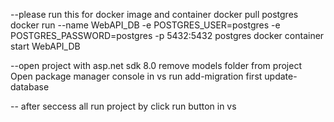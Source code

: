 --please run this for docker image and container
docker pull postgres
docker run --name WebAPI_DB -e POSTGRES_USER=postgres -e POSTGRES_PASSWORD=postgres -p 5432:5432 postgres
docker container start WebAPI_DB

--open project with asp.net sdk 8.0
remove models folder from project
Open package manager console in vs
run
add-migration first
update-database

-- after seccess all
run project by click run button in vs

